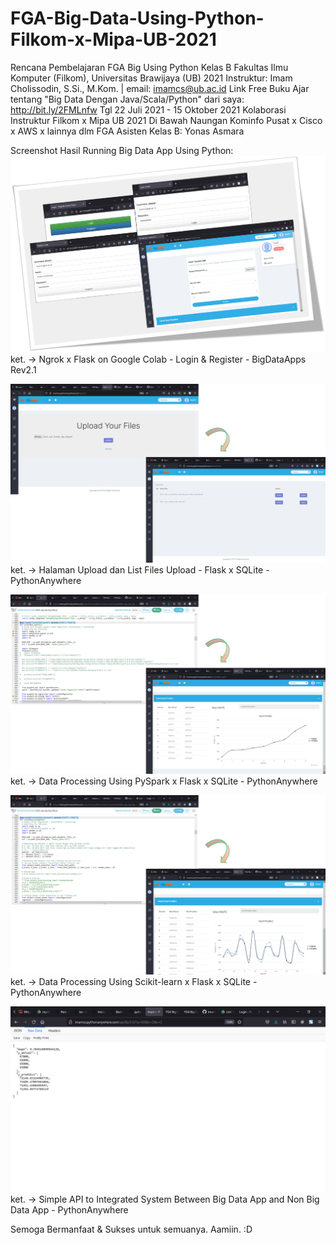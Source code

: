 # FGA-Big-Data-Using-Python-Filkom-x-Mipa-UB-2021
Rencana Pembelajaran FGA Big Using Python Kelas B
Fakultas Ilmu Komputer (Filkom), Universitas Brawijaya (UB) 2021
Instruktur: Imam Cholissodin, S.Si., M.Kom. | email: imamcs@ub.ac.id
Link Free Buku Ajar tentang "Big Data Dengan Java/Scala/Python" dari saya: http://bit.ly/2FMLnfw
Tgl 22 Juli 2021 - 15 Oktober 2021
Kolaborasi Instruktur Filkom x Mipa UB 2021
Di Bawah Naungan Kominfo Pusat x Cisco x AWS x lainnya dlm FGA
Asisten Kelas B: Yonas Asmara

Screenshot Hasil Running Big Data App Using Python:
![Ngrok x Flask on Google Colab - Login & Register - BigDataApps Rev2.1](https://github.com/imamcs19/FGA-Big-Data-Using-Python-Filkom-x-Mipa-UB-2021/blob/main/Ngrok%20x%20Flask%20on%20Google%20Colab%20-%20Login%20%26%20Register%20-%20BigDataApps%20Rev2.1.png)
ket. -> Ngrok x Flask on Google Colab - Login & Register - BigDataApps Rev2.1

![Halaman Upload dan List Files Upload - Flask x SQLite - PythonAnywhere](https://github.com/imamcs19/FGA-Big-Data-Using-Python-Filkom-x-Mipa-UB-2021/blob/main/Halaman%20Upload%20dan%20List%20Files%20Upload%20-%20Flask%20x%20SQLite%20On%20PythonAnywhere.png)
ket. -> Halaman Upload dan List Files Upload - Flask x SQLite - PythonAnywhere

![Data Processing Using PySpark x Flask x SQLite - PythonAnywhere](https://github.com/imamcs19/FGA-Big-Data-Using-Python-Filkom-x-Mipa-UB-2021/blob/main/Data%20Processing%20Using%20PySpark%20On%20PythonAnywhere.png)
ket. -> Data Processing Using PySpark x Flask x SQLite - PythonAnywhere

![Data Processing Using Scikit-learn x Flask x SQLite - PythonAnywhere](https://github.com/imamcs19/FGA-Big-Data-Using-Python-Filkom-x-Mipa-UB-2021/blob/main/Data%20Processing%20Using%20Scikit-learn%20On%20PythonAnywhere.png)
ket. -> Data Processing Using Scikit-learn x Flask x SQLite - PythonAnywhere

![Simple API to Integrated System Between Big Data App and Non Big Data App - PythonAnywhere](https://github.com/imamcs19/FGA-Big-Data-Using-Python-Filkom-x-Mipa-UB-2021/blob/main/Simple%20API%20to%20Integrated%20System%20Between%20Big%20Data%20App%20and%20Non%20Big%20Data%20App.png)
ket. -> Simple API to Integrated System Between Big Data App and Non Big Data App - PythonAnywhere

Semoga Bermanfaat & Sukses untuk semuanya. Aamiin. :D
